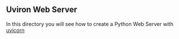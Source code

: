 ## Uviron Web Server

In this directory you will see how to create a Python Web Server with [uvicorn](https://www.uvicorn.org/)
